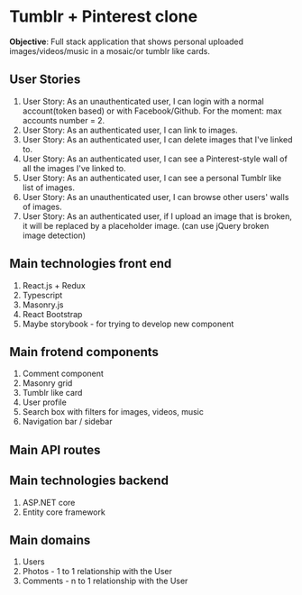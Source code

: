 # Tumblr + Pinterest clone

**Objective**: Full stack application that shows personal uploaded images/videos/music in a mosaic/or tumblr like cards.

## User Stories

1. User Story: As an unauthenticated user, I can login with a normal account(token based) or with Facebook/Github. For the moment: max accounts number = 2.
2. User Story: As an authenticated user, I can link to images.
3. User Story: As an authenticated user, I can delete images that I've linked to.
4. User Story: As an authenticated user, I can see a Pinterest-style wall of all the images I've linked to.
5. User Story: As an authenticated user, I can see a personal Tumblr like list of images.
5. User Story: As an unauthenticated user, I can browse other users' walls of images.
6. User Story: As an authenticated user, if I upload an image that is broken, it will be replaced by a placeholder image. (can use jQuery broken image detection)

## Main technologies front end
1. React.js + Redux
2. Typescript
3. Masonry.js
4. React Bootstrap
5. Maybe storybook - for trying to develop new component 

## Main frotend components

1. Comment component
2. Masonry grid
3. Tumblr like card
4. User profile
5. Search box with filters for images, videos, music
6. Navigation bar / sidebar


## Main API routes 



## Main technologies backend
1. ASP.NET core
2. Entity core framework


## Main domains

1. Users
2. Photos - 1 to 1 relationship with the User
3. Comments - n to 1 relationship with the User

